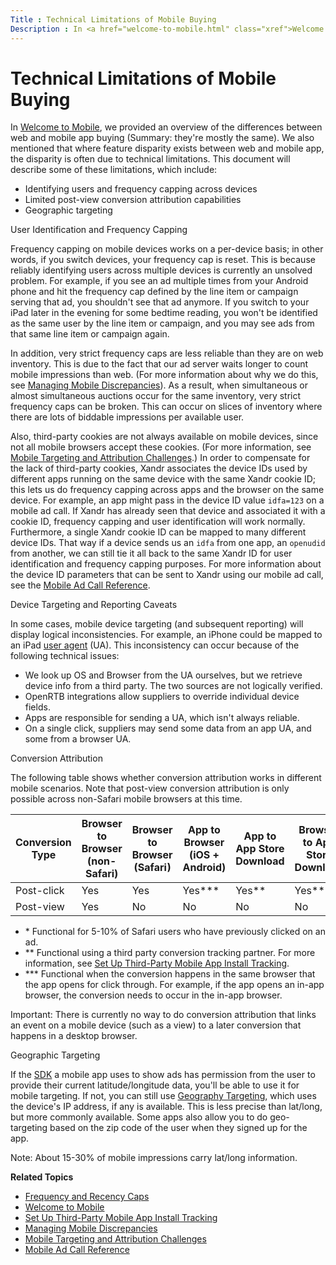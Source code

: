 ```yaml
---
Title : Technical Limitations of Mobile Buying
Description : In <a href="welcome-to-mobile.html" class="xref">Welcome to Mobile</a>,
---
```



# Technical Limitations of Mobile Buying



In <a href="welcome-to-mobile.html" class="xref">Welcome to Mobile</a>,
we provided an overview of the differences between web and mobile app
buying (Summary: they're mostly the same). We also mentioned that where
feature disparity exists between web and mobile app, the disparity is
often due to technical limitations. This document will describe some of
these limitations, which include:

- Identifying users and frequency capping across devices
- Limited post-view conversion attribution capabilities
- Geographic targeting

User Identification and Frequency Capping

Frequency capping on mobile devices works on a per-device basis; in
other words, if you switch devices, your frequency cap is reset. This is
because reliably identifying users across multiple devices is currently
an unsolved problem. For example, if you see an ad multiple times from
your Android phone and hit the frequency cap defined by the
line item or campaign serving that ad, you
shouldn't see that ad anymore. If you switch to your iPad later in the
evening for some bedtime reading, you won't be identified as the same
user by the line item or campaign, and you may
see ads from that same line item or campaign
again.

In addition, very strict frequency caps are less reliable than they are
on web inventory. This is due to the fact that our ad server waits
longer to count mobile impressions than web. (For more information about
why we do this, see
<a href="managing-mobile-discrepancies.html" class="xref">Managing
Mobile Discrepancies</a>). As a result, when simultaneous or almost
simultaneous auctions occur for the same inventory, very strict
frequency caps can be broken. This can occur on slices of inventory
where there are lots of biddable impressions per available user.

Also, third-party cookies are not always available on mobile devices,
since not all mobile browsers accept these cookies. (For more
information, see
<a href="mobile-targeting-and-attribution-challenges.html"
class="xref">Mobile Targeting and Attribution Challenges</a>.) In order
to compensate for the lack of third-party cookies,
Xandr associates the device IDs used by
different apps running on the same device with the same
Xandr cookie ID; this lets us do frequency
capping across apps and the browser on the same device. For example, an
app might pass in the device ID value `idfa=123` on a mobile ad call. If
Xandr has already seen that device and
associated it with a cookie ID, frequency capping and user
identification will work normally. Furthermore, a single
Xandr cookie ID can be mapped to many different
device IDs. That way if a device sends us an `idfa` from one app, an
`openudid` from another, we can still tie it all back to the same
Xandr ID for user identification and frequency
capping purposes. For more information about the device ID parameters
that can be sent to Xandr using our mobile ad
call, see the
<a href="mobile-ad-call-reference.html" class="xref">Mobile Ad Call
Reference</a>.

Device Targeting and Reporting Caveats

In some cases, mobile device targeting (and subsequent reporting) will
display logical inconsistencies. For example, an iPhone could be mapped
to an iPad
<a href="https://en.wikipedia.org/wiki/User_agent" class="xref"
target="_blank">user agent</a> (UA). This inconsistency can occur
because of the following technical issues:

- We look up OS and Browser from the UA ourselves, but we retrieve
  device info from a third party. The two sources are not logically
  verified.
- OpenRTB integrations allow suppliers to override individual device
  fields.
- Apps are responsible for sending a UA, which isn't always reliable.
- On a single click, suppliers may send some data from an app UA, and
  some from a browser UA.

Conversion Attribution

The following table shows whether conversion attribution works in
different mobile scenarios. Note that post-view conversion attribution
is only possible across non-Safari mobile browsers at this time.

<table class="table">
<thead class="thead">
<tr class="header row">
<th id="ID-00006eba__entry__1" class="entry">Conversion Type</th>
<th id="ID-00006eba__entry__2" class="entry">Browser to Browser
(non-Safari)</th>
<th id="ID-00006eba__entry__3" class="entry">Browser to Browser
(Safari)</th>
<th id="ID-00006eba__entry__4" class="entry">App to Browser (iOS +
Android)</th>
<th id="ID-00006eba__entry__5" class="entry">App to App Store
Download</th>
<th id="ID-00006eba__entry__6" class="entry">Browser to App Store
Download</th>
</tr>
</thead>
<tbody class="tbody">
<tr class="odd row">
<td class="entry" headers="ID-00006eba__entry__1">Post-click</td>
<td class="entry" headers="ID-00006eba__entry__2">Yes</td>
<td class="entry" headers="ID-00006eba__entry__3">Yes</td>
<td class="entry" headers="ID-00006eba__entry__4">Yes***</td>
<td class="entry" headers="ID-00006eba__entry__5">Yes**</td>
<td class="entry" headers="ID-00006eba__entry__6">Yes**</td>
</tr>
<tr class="even row">
<td class="entry" headers="ID-00006eba__entry__1">Post-view</td>
<td class="entry" headers="ID-00006eba__entry__2">Yes</td>
<td class="entry" headers="ID-00006eba__entry__3">No</td>
<td class="entry" headers="ID-00006eba__entry__4">No</td>
<td class="entry" headers="ID-00006eba__entry__5">No</td>
<td class="entry" headers="ID-00006eba__entry__6">No</td>
</tr>
</tbody>
</table>

- \* Functional for 5-10% of Safari users who have previously clicked on
  an ad.
- \*\* Functional using a third party conversion tracking partner. For
  more information, see
  <a href="set-up-third-party-mobile-app-install-tracking.html"
  class="xref">Set Up Third-Party Mobile App Install Tracking</a>.
- \*\*\* Functional when the conversion happens in the same browser that
  the app opens for click through. For example, if the app opens an
  in-app browser, the conversion needs to occur in the in-app browser.



Important: There is currently no way to
do conversion attribution that links an event on a mobile device (such
as a view) to a later conversion that happens in a desktop browser.



Geographic Targeting

If the <a
href="https://docs.xandr.com/bundle/mobile-sdk/page/xandr-mobile-sdks.html"
class="xref" target="_blank">SDK</a> a mobile app uses to show ads has
permission from the user to provide their current latitude/longitude
data, you'll be able to use it for mobile targeting. If not, you can
still use <a href="additional-geo-restrictions-ali.html" class="xref"
title="In addition to country, you can also restrict the impressions you target based on other geographic details of the users viewing them.">Geography
Targeting</a>, which uses the device's IP address, if any is available.
This is less precise than lat/long, but more commonly available. Some
apps also allow you to do geo-targeting based on the zip code of the
user when they signed up for the app.



Note: About 15-30% of mobile
impressions carry lat/long information.



**Related Topics**

- <a href="frequency-and-recency-caps.html" class="xref"
  title="From the Audience &amp; Location Targeting section, you can apply frequency and recency caps to your line item to prevent overexposure by limiting how many (frequency) and how often (recency) creatives are shown to a user. You can use the Creative Frequency and Recency Report to view how often and how frequently users are viewing a specific advertiser&#39;s creatives.">Frequency
  and Recency Caps</a>
- <a href="welcome-to-mobile.html" class="xref">Welcome to Mobile</a>
- <a href="set-up-third-party-mobile-app-install-tracking.html"
  class="xref">Set Up Third-Party Mobile App Install Tracking</a>
- <a href="managing-mobile-discrepancies.html" class="xref">Managing
  Mobile Discrepancies</a>
- <a href="mobile-targeting-and-attribution-challenges.html"
  class="xref">Mobile Targeting and Attribution Challenges</a>
- <a href="mobile-ad-call-reference.html" class="xref">Mobile Ad Call
  Reference</a>




